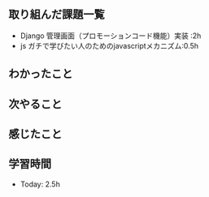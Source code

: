 ## 取り組んだ課題一覧
- Django 管理画面（プロモーションコード機能）実装 :2h
- js ガチで学びたい人のためのjavascriptメカニズム:0.5h

## わかったこと

## 次やること
## 感じたこと
## 学習時間
- Today: 2.5h